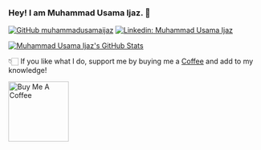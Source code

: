 ### Hey! I am Muhammad Usama Ijaz. 👋

[![GitHub muhammadusamaijaz](https://img.shields.io/github/followers/muhammadusamaijaz?label=follow&style=social)](https://github.com/muhammadusamaijaz)
[![Linkedin: Muhammad Usama Ijaz](https://img.shields.io/badge/-Muhammad%20Usama%20Ijaz-blue?style=flat-square&logo=Linkedin&logoColor=white&link=https://www.linkedin.com/in/muhammad-usama-ijaz-779b42166/)](https://www.linkedin.com/in/muhammad-usama-ijaz-779b42166/)
<!-- [![Twitter: Khushboo Verma](https://img.shields.io/twitter/follow/khushbooverma_?style=social)](https://twitter.com/khushbooverma_) -->
<!-- ![Visitors](https://visitor-badge.glitch.me/badge?page_id=vermakhushboo&left_color=gray&right_color=blue)
[![Medium Badge](https://img.shields.io/badge/-@Khushboo%20Verma-black?style=flat-square&labelColor=000000&logo=Medium&link=https://medium.com/@khushboo-verma)](https://medium.com/@khushboo-verma)
[![Polywork Badge](https://img.shields.io/badge/-khushbooverma-orange?style=flat-square&logo=polywork&logoColor=black&link=http://polywork.com/khushbooverma)](http://polywork.com/khushbooverma) -->

[![Muhammad Usama Ijaz's GitHub Stats](https://github-readme-stats.vercel.app/api?username=muhammadusamaijaz&hide=issues&count_private=true&show_icons=true&theme=vision-friendly-dark)](https://github.com/muhammadusamaijaz/github-readme-stats)

👇🏻 If you like what I do, support me by buying me a [Coffee](https://www.buymeacoffee.com/usamaijaz) and add to my knowledge! 

<a href="https://www.buymeacoffee.com/usamaijaz" target="_blank"><img src="https://cdn.buymeacoffee.com/buttons/v2/default-white.png" alt="Buy Me A Coffee" width="120" ></a>




<!--
**muhammadusamaijaz/muhammadusamaijaz** is a ✨ _special_ ✨ repository because its `README.md` (this file) appears on your GitHub profile.

Here are some ideas to get you started:

- 🔭 I’m currently working on ...
- 🌱 I’m currently learning ...
- 👯 I’m looking to collaborate on ...
- 🤔 I’m looking for help with ...
- 💬 Ask me about ...
- 📫 How to reach me: ...
- 😄 Pronouns: ...
- ⚡ Fun fact: ...
-->
